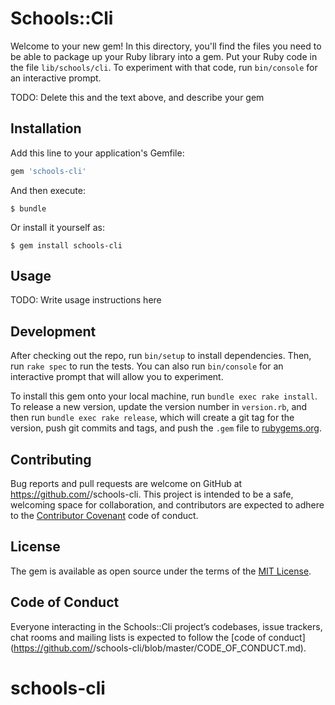 # Schools::Cli

Welcome to your new gem! In this directory, you'll find the files you need to be able to package up your Ruby library into a gem. Put your Ruby code in the file `lib/schools/cli`. To experiment with that code, run `bin/console` for an interactive prompt.

TODO: Delete this and the text above, and describe your gem

## Installation

Add this line to your application's Gemfile:

```ruby
gem 'schools-cli'
```

And then execute:

    $ bundle

Or install it yourself as:

    $ gem install schools-cli

## Usage

TODO: Write usage instructions here

## Development

After checking out the repo, run `bin/setup` to install dependencies. Then, run `rake spec` to run the tests. You can also run `bin/console` for an interactive prompt that will allow you to experiment.

To install this gem onto your local machine, run `bundle exec rake install`. To release a new version, update the version number in `version.rb`, and then run `bundle exec rake release`, which will create a git tag for the version, push git commits and tags, and push the `.gem` file to [rubygems.org](https://rubygems.org).

## Contributing

Bug reports and pull requests are welcome on GitHub at https://github.com/<github username>/schools-cli. This project is intended to be a safe, welcoming space for collaboration, and contributors are expected to adhere to the [Contributor Covenant](http://contributor-covenant.org) code of conduct.

## License

The gem is available as open source under the terms of the [MIT License](https://opensource.org/licenses/MIT).

## Code of Conduct

Everyone interacting in the Schools::Cli project’s codebases, issue trackers, chat rooms and mailing lists is expected to follow the [code of conduct](https://github.com/<github username>/schools-cli/blob/master/CODE_OF_CONDUCT.md).
# schools-cli
